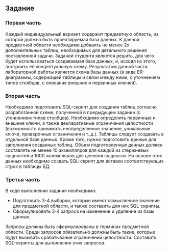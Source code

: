 ## Задание

### Первая часть

Каждый индивидуальный вариант содержит предметную область, из которой должна быть проектируемая база данных. К данной предметной области необходимо добавить не менее 2х дополнительных таблиц, необходимых для детального решения поставленной задачи. Задачей студента является решить, для чего будет использоваться создаваемая база данных, и, исходя из этого, построить её концептуальную схему. Результатом данной части лабораторной работы является схема базы данных (в виде ER-диаграммы, содержащей таблицы и связи между ними, с уточнением типов столбцов, с описание внешних и первичных ключей).

### Вторая часть

Необходимо подготовить SQL-скрипт для создания таблиц согласно разработанной схеме, полученной в предыдущем задании (с уточнением типов столбцов). Необходимо определить первичные и внешние ключи, а также декларативные ограничения целостности (возможность принимать неопределенное значение, уникальные ключи, проверочные ограничения и т. д.). Таблицы следует создавать в отдельной базе данных. Кроме того, нужно подготовить данные для заполнения созданных таблиц. Объем подготовленных данных должен составлять не менее 10 экземпляров для каждой из стержневых сущностей и 1000 экземпляров для целевой сущности. На основе этих данных необходимо создать SQL-скрипт для вставки соответствующих строк в таблицы БД.

### Третья часть

В ходе выполнения задания необходимо:
* Подготовить 3-4 выборки, которые имеют осмысленное значение для предметной области, и 
также составить для них SQL-скрипты.
* Сформулировать 3-4 запроса на изменение и удаление из базы данных.

Запросы должны быть сформулированы в терминах предметной области. Среди запросов обязательно должны быть такие, которые будут вызывать срабатывание ограничений целостности. Составить SQL-скрипты для выполнения этих запросов.
